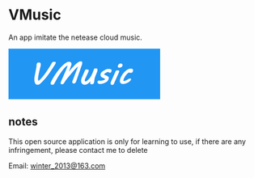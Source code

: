 # VMusic
An app imitate the netease cloud music.

![icon](introduce/introduce.png)

## notes
This open source application is only for learning to use, if there are any infringement, please contact me to delete

Email: <winter_2013@163.com>
